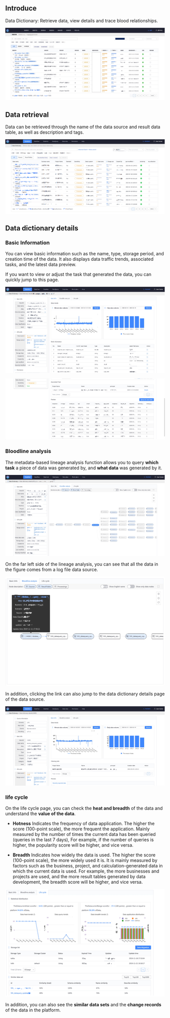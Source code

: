 ## Introduce
Data Dictionary: Retrieve data, view details and trace blood relationships.

![-w1918](media/15856204514727.jpg)

## Data retrieval
Data can be retrieved through the name of the data source and result data table, as well as description and tags.

![-w1918](media/15857133508951.jpg)



## Data dictionary details

### Basic Information

You can view basic information such as the name, type, storage period, and creation time of the data. It also displays data traffic trends, associated tasks, and the latest data preview.

If you want to view or adjust the task that generated the data, you can quickly jump to this page.

![-w1913](media/15857113597991.jpg)

![-w1916](media/15857120962761.jpg)


### Bloodline analysis
The metadata-based lineage analysis function allows you to query **which task** a piece of data was generated by, and **what data** was generated by it.

![-w1911](media/15857051431964.jpg)

On the far left side of the lineage analysis, you can see that all the data in the figure comes from a log file data source.

![-w1267](media/15857111351453.jpg)

In addition, clicking the link can also jump to the data dictionary details page of the data source.

![-w1911](media/15857126064784.jpg)


### life cycle
On the life cycle page, you can check the **heat and breadth** of the data and understand the **value of the data**.

- **Hotness**
Indicates the frequency of data application. The higher the score (100-point scale), the more frequent the application.
Mainly measured by the number of times the current data has been queried (queries in the last 7 days),
For example, if the number of queries is higher, the popularity score will be higher, and vice versa.

- **Breadth**
Indicates how widely the data is used. The higher the score (100-point scale), the more widely used it is.
It is mainly measured by factors such as the business, project, and calculation-generated data in which the current data is used.
For example, the more businesses and projects are used, and the more result tables generated by data development, the breadth score will be higher, and vice versa.

![-w1264](media/15857109912418.jpg)

In addition, you can also see the **similar data sets** and the **change records** of the data in the platform.